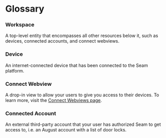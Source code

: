 # Glossary

### Workspace
A top-level entity that encompasses all other resources below it, such as devices, connected accounts, and connect webviews.

### Device
An internet-connected device that has been connected to the Seam platform.

### Connect Webview
A drop-in view to allow your users to give you access to their devices. To learn more, visit the [Connect Webviews page](api_clients/connect_webviews).

### Connected Account
An external third-party account that your user has authorized Seam to get access to, i.e. an August account with a list of door locks.
